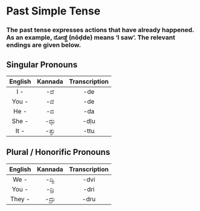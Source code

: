 # Past Simple Tense

### The past tense expresses actions that have already happened. As an example, ನೋಡ್ದೆ (nōḍde) means ‘I saw’. The relevant endings are given below.

## Singular Pronouns

| English | Kannada | Transcription |
|:-------:|:-------:|:-------------:|
|   I -   |   -ದೆ   |      -de      |
|  You -  |   -ದೆ   |      -de      |
|  He -   |   -ದ    |      -da      |
|  She -  |  -ದ್ಳು  |     -dḷu      |
|  It -   |  -ತ್ತು  |     -ttu      |

## Plural / Honorific Pronouns

| English | Kannada | Transcription |
|:-------:|:-------:|:-------------:|
|  We -   |  -ದ್ವಿ  |     -dvi      |
|  You -  |  -ದ್ರಿ  |     -dri      |
| They -  |  -ದ್ರು  |     -dru      |
